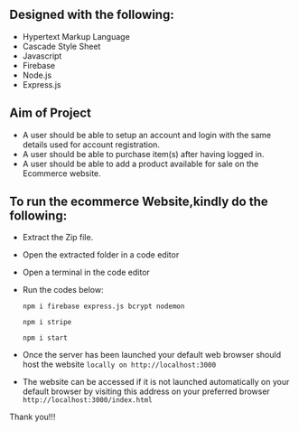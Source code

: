 ## Designed with the following:
- Hypertext Markup Language 
- Cascade Style Sheet
- Javascript
- Firebase
- Node.js
- Express.js

## Aim of Project

- A user should be able to setup an account and login with the same details used for account registration.
- A user should be able to purchase item(s) after having logged in.
- A user should be able to add a product available for sale on the Ecommerce website.

## To run the ecommerce Website,kindly do the following:

- Extract the Zip file. 
- Open the extracted folder in a code editor
- Open a terminal in the code editor
- Run the codes below:
	
	```
	npm i firebase express.js bcrypt nodemon
	```

	```
	npm i stripe
	```
	
	```
	npm i start
	```
- Once the server has been launched your default web browser should host the website `locally on http://localhost:3000`
- The website can be accessed if it is not launched automatically on your default browser by visiting this address on your preferred browser `http://localhost:3000/index.html` 



Thank you!!!
